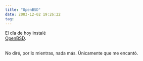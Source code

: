 ```yaml
---
title: "OpenBSD"
date: 2003-12-02 19:26:22
tag: 
---
```

<p>El día de hoy instalé<br/><a href="http://web.archive.org/web/20031226230140/http://www.openbsd.org/">OpenBSD</a>.</p>



<p><br/>
No diré, por lo mientras, nada más. Únicamente que me encantó.</p>
